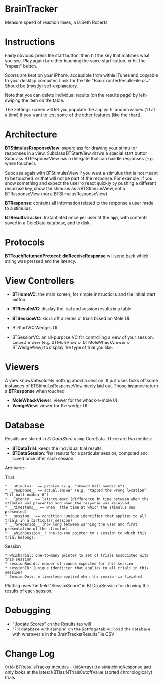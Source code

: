BrainTracker
============

Measure speed of reaction times, a la Seth Roberts

Instructions
============
Fairly obvious: press the start button, then hit the key that matches what you see.  Play again by either touching the same start button, or hit the "repeat" button.

Scores are kept on your iPhone, accessible from within iTunes and copyable to your desktop computer. Look for the file "BrainTrackerResultsFile.csv". Should be (mostly) self-explanatory.

Note that you can delete individual results (on the results page) by left-swiping the item on the table.

The Settings screen will let you populate the app with random values (10 at a time) if you want to test some of the other features (like the chart).


Architecture
============

**BTStimulusResponseView**: superclass for drawing your stimuli or responses in a view.  Subclass BTStartView draws a special start button. Subclass BTResponseView has a delegate that can handle responses (e.g. when touched).

Subclass again with BTStimulusView if you want a stimulus that is not meant to be touched, or that will not be part of the response. For example, if you show something and expect the user to react quickly by pushing a different response key, show the stimulus as a BTStimulusView, not a BTResponseView (nor a BTStimulusResponseView)

**BTResponse**: contains all information related to the response a user made to a stimulus.

**BTResultsTracker**: Instantiated once per user of the app, with contents saved in a CoreData database, and to disk. 

Protocols
=========
**BTTouchReturnedProtocol**: __didReceiveResponse__ will send back which string was pressed and the latency.

View Controllers
================

*  **BTHomeVC**: the main screen, for simple instructions and the initial start button.
*  **BTResultsVC**: display the trial and session results in a table

*  **BTSessionVC**: kicks off a series of trials based on Mole UI.


*  BTStartVC: Wedges UI

*  BTSessionVC: an all-purpose VC for controlling a view of your session. Embed a view (e.g. BTMoleView or BTMoleWhackViewer or BTWedgeView) to display the type of trial you like.

Viewers
=======

A view knows absolutely nothing about a session. It just uses kicks off some instances of BTStimulusResponseView nicely laid out. Those instance return a **BTResponse** when touched.

*  **MoleWhackViewer**: viewer for the whack-a-mole UI
*  **WedgeView**: viewer for the wedge UI

Database
========
Results are stored in *BTDataStore* using CoreData. There are two entities:
* **BTDataTrial**: keeps the individual trial results
* **BTDataSession**: final results for a particular session, computed and saved once after each session.

Attributes:

Trial

    * __stimulus__ == problem (e.g. "showed ball number 6”)
    * __response__ == actual.answer (e.g. "tapped the wrong location”, “hit ball number 6”)
    * __latency__ == latency.msec (difference in time between when the stimulus was presented and when the response was received)
    * __timestamp__ == when  (the time at which the stimulus was presented)
    * __session__ == condition (unique identifier that applies to all trials in a particular session)
    * __foreperiod__ (how long between warning the user and first presentation of the stimulus)
    * __whichSession__: one-to-one pointer to a session to which this trial belongs.

Session

    * whichTrial: one-to-many pointer to set of trials associated with this session
    * sessionRounds: number of rounds expected for this session
    * sessionID: (unique identifier that applies to all trials in this session)
    * SessionDate: a timestamp applied when the session is finished. 



Plotting uses the field "SessionScore" in BTDataSession for drawing the results of each session.

Debugging
=========
* "Update Scores" on the Results tab will 
* "Fill database with sample" on the _Settings_ tab will load the database with whatever's in the BrainTrackerResultsFile.CSV




Change Log
==========

9/18: BTResultsTracker includes - (NSArray) trialsMatchingResponse  and only looks at the latest  kBTlastNTrialsCutoffValue (sorted chronologically) trials 


